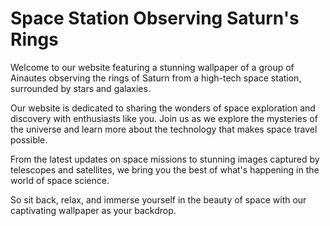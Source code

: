 <!--font:Montserrat-->

# Space Station Observing Saturn's Rings

Welcome to our website featuring a stunning wallpaper of a group of Ainautes observing the rings of Saturn from a high-tech space station, surrounded by stars and galaxies. 

Our website is dedicated to sharing the wonders of space exploration and discovery with enthusiasts like you. Join us as we explore the mysteries of the universe and learn more about the technology that makes space travel possible.

From the latest updates on space missions to stunning images captured by telescopes and satellites, we bring you the best of what's happening in the world of space science. 

So sit back, relax, and immerse yourself in the beauty of space with our captivating wallpaper as your backdrop.

<!--

Write me markdown content of website with wallpaper:

"A group of Ainautes observing the rings of Saturn from a high-tech space station, surrounded by stars and galaxies."

The header of the page should not be copy of the text but rather a real content of the website which is using this wallpaper.


---


# Space Station Observing Saturn's Rings

Welcome to our website featuring a stunning wallpaper of a group of Ainautes observing the rings of Saturn from a high-tech space station, surrounded by stars and galaxies. 

Our website is dedicated to sharing the wonders of space exploration and discovery with enthusiasts like you. Join us as we explore the mysteries of the universe and learn more about the technology that makes space travel possible.

From the latest updates on space missions to stunning images captured by telescopes and satellites, we bring you the best of what's happening in the world of space science. 

So sit back, relax, and immerse yourself in the beauty of space with our captivating wallpaper as your backdrop.


---


Write me a Google font which is best fitting for the website.

Pick from the list:
- Orbitron
- Poppins
- Futura
- Cabin
- Cinzel Decorative
- Raleway
- Exo 2
- Playfair Display
- Dancing Script
- Alegreya
- Montserrat
- Lato
- Roboto
- Great Vibes
- Lobster
- Cinzel
- IBM Plex Sans
- Inter
- Open Sans
- Barlow Condensed
- Creepster
- Cormorant Garamond


Write just the font name nothing else.


---


Montserrat

-->
